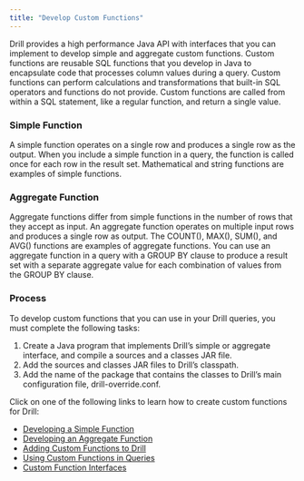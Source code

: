 ```yaml
---
title: "Develop Custom Functions"
---
```


Drill provides a high performance Java API with interfaces that you can
implement to develop simple and aggregate custom functions. Custom functions
are reusable SQL functions that you develop in Java to encapsulate code that
processes column values during a query. Custom functions can perform
calculations and transformations that built-in SQL operators and functions do
not provide. Custom functions are called from within a SQL statement, like a
regular function, and return a single value.

### Simple Function

A simple function operates on a single row and produces a single row as the
output. When you include a simple function in a query, the function is called
once for each row in the result set. Mathematical and string functions are
examples of simple functions.

### Aggregate Function

Aggregate functions differ from simple functions in the number of rows that
they accept as input. An aggregate function operates on multiple input rows
and produces a single row as output. The COUNT(), MAX(), SUM(), and AVG()
functions are examples of aggregate functions. You can use an aggregate
function in a query with a GROUP BY clause to produce a result set with a
separate aggregate value for each combination of values from the GROUP BY
clause.

### Process

To develop custom functions that you can use in your Drill queries, you must
complete the following tasks:

  1. Create a Java program that implements Drill’s simple or aggregate interface, and compile a sources and a classes JAR file.
  2. Add the sources and classes JAR files to Drill’s classpath.
  3. Add the name of the package that contains the classes to Drill’s main configuration file, drill-override.conf. 

Click on one of the following links to learn how to create custom functions
for Drill:

  * [Developing a Simple Function](/confluence/display/DRILL/Developing+a+Simple+Function)
  * [Developing an Aggregate Function](/confluence/display/DRILL/Developing+an+Aggregate+Function)
  * [Adding Custom Functions to Drill](/confluence/display/DRILL/Adding+Custom+Functions+to+Drill)
  * [Using Custom Functions in Queries](/confluence/display/DRILL/Using+Custom+Functions+in+Queries)
  * [Custom Function Interfaces](/confluence/display/DRILL/Custom+Function+Interfaces)